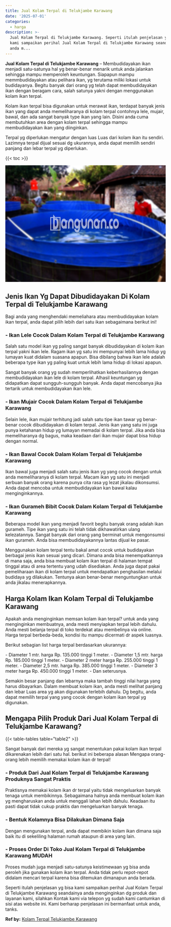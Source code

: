 ```yaml
---
title: Jual Kolam Terpal di Telukjambe Karawang
date: '2025-07-01'
categories:
  - harga
description: >-
  Jual Kolam Terpal di Telukjambe Karawang. Seperti itulah penjelasan yg bisa
  kami sampaikan perihal Jual Kolam Terpal di Telukjambe Karawang seandainya
  anda m...
---
```


**Jual Kolam Terpal di Telukjambe Karawang** – Membudidayakan ikan menjadi satu-satunya hal yg benar-benar menarik untuk anda jalankan sehingga mampu memperoleh keuntungan. Siapapun mampu memmbudidayakan atau pelihara ikan, yg terutama miliki lokasi untuk budidayanya. Begitu banyak dari orang yg telah dapat membudidayakan ikan dengan beragam cara, salah satunya yakni dengan menggunakan kolam ikan terpal.

Kolam ikan terpal bisa digunakan untuk merawat ikan, terdapat banyak jenis ikan yang dapat anda memeliharanya di kolam terpal contohnya lele, mujair, bawal, dan ada sangat banyak type ikan yang lain. Disini anda cuma membutuhkan area dengan kolam terpal sehingga mampu membudidayakan ikan yang diinginkan.

Terpal yg diperlukan mengatur dengan luas Luas dari kolam ikan itu sendiri. Lazimnya terpal dijual sesuai dg ukurannya, anda dapat memilih sendiri panjang dan lebar terpal yg diperlukan.

{{< toc >}}

![Jual Kolam Terpal di Telukjambe Karawang](/images/jual-kolam-terpal-38.png)

## Jenis Ikan Yg Dapat Dibudidayakan Di Kolam Terpal di Telukjambe Karawang

Bagi anda yang menghendaki memeliahara atau membudidayakan kolam ikan terpal, anda dapat pilih lebih dari satu ikan sebagaimana berikut ini!

### \- Ikan Lele Cocok Dalam Kolam Terpal di Telukjambe Karawang

Salah satu model ikan yg paling sangat banyak dibudidayakan di kolam ikan terpal yakni ikan lele. Ragam ikan yg satu ini mempunyai lebih lama hidup yg lumayan kuat didalam suasana apapun. Bisa dibilang bahwa ikan lele adalah beberapa type ikan yg paling kuat untuk lebih lama hidup di lokasi apapun.

Sangat banyak orang yg sudah memperlihatkan keberhasilannya dengan membudidayakan ikan lele di kolam terpal. Alhasil keuntungan yg didapatkan dapat sungguh-sungguh banyak. Anda dapat mencobanya jika tertarik untuk membudidayakan ikan lele.

### \- Ikan Mujair Cocok Dalam Kolam Terpal di Telukjambe Karawang

Selain lele, ikan mujair terhitung jadi salah satu tipe ikan tawar yg benar-benar cocok dibudidayakan di kolam terpal. Jenis ikan yang satu ini juga punya ketahanan hidup yg lumayan memadai di kolam terpal. Jika anda bisa memeliharanya dg bagus, maka keadaan dari ikan mujair dapat bisa hidup dengan normal.

### \- Ikan Bawal Cocok Dalam Kolam Terpal di Telukjambe Karawang

Ikan bawal juga menjadi salah satu jenis ikan yg yang cocok dengan untuk anda memeliharanya di kolam terpal. Macam ikan yg satu ini menjadi serbuan banyak orang karena punya cita rasa yg lezat jikalau dikonsumsi. Anda dapat mencoba untuk membudidayakan kan bawal kalau menginginkannya.

### \- Ikan Gurameh Bibit Cocok Dalam Kolam Terpal di Telukjambe Karawang

Beberapa model ikan yang menjadi favorit begitu banyak orang adalah ikan gurameh. Tipe ikan yang satu ini telah tidak dikhawatirkan ulang kelezatannya. Sangat banyak dari orang yang berminat untuk mengonsumsi ikan gurameh. Anda bisa membudidayakannya lantas dijual ke pasar.

Menggunakan kolam terpal tentu bakal amat cocok untuk budidayakan berbagai jenis ikan sesuai yang dicari. Dimana anda bisa menempatkannya di mana saja, anda bisa membuat kolam ikan terpal di halaman tempat tinggal atau di area tertentu yang udah disediakan. Anda juga dapat pakai pemeliharaan ikan di kolam terpal untuk mendapatkan penghasilan melalui budidaya yg dilakukan. Tentunya akan benar-benar menguntungkan untuk anda jikalau menerapkannya.

## Harga Kolam Ikan Kolam Terpal di Telukjambe Karawang

Apakah anda menginginkan memsan kolam ikan terpal? untuk anda yang menginginkan membuatnya, anda mesti menyiapkan terpal lebih dahulu. Anda mesti belanja terpal di toko terdekat atau membelinya via online. Harga terpal berbeda-beda, kondisi itu mampu dicermati dr aspek luasnya.

Berikut sebagian list harga terpal berdasarkan ukurannya:

\- Diameter 1 mtr. harga Rp. 135.000 tinggi 1 meter. - Diameter 1,5 mtr. harga Rp. 185.000 tinggi 1 meter. - Diameter 2 meter harga Rp. 255.000 tinggi 1 meter. - Diameter 2,5 mtr. harga Rp. 385.000 tinggi 1 meter. - Diameter 3 meter harga Rp. 450.000 tinggi 1 meter. - Dan seterusnya.

Semakin besar panjang dan lebarnya maka tambah tinggi nilai harga yang harus dibayarkan. Dalam membuat kolam ikan, anda mesti melihat panjang dan lebar Luas area yg akan digunakan terlebih dahulu. Dg begitu, anda dapat memilih terpal yang yang cocok dengan kolam ikan terpal yg digunakan.

## Mengapa Pilih Produk Dari Jual Kolam Terpal di Telukjambe Karawang?

{{< table-tables table="table2" >}}

Sangat banyak dari mereka yg sangat menentukan pakai kolam ikan terpal dikarenakan lebih dari satu hal. berikut ini beberapa alasan Mengapa orang-orang lebih memilih memakai kolam ikan dr terpal!

### \- Produk Dari Jual Kolam Terpal di Telukjambe Karawang Produknya Sangat Praktis

Praktisnya memakai kolam ikan dr terpal yaitu tidak mengeluarkan banyak tenaga untuk membikinnya. Sebagaimana halnya anda membuat kolam ikan yg mengharuskan anda untuk menggali lahan lebih dahulu. Keadaan itu pasti dapat tidak cukup praktis dan mengeluarkan banyak tenaga.

### \- Bentuk Kolamnya Bisa Dilakukan Dimana Saja

Dengan mengunakan terpal, anda dapat membikin kolam ikan dimana saja baik itu di sekeliling halaman rumah ataupun di area yang lain.

### \- Proses Order Di Toko Jual Kolam Terpal di Telukjambe Karawang MUDAH

Proses mudah juga menjadi satu-satunya keistimewaan yg bisa anda peroleh jika gunakan kolam ikan terpal. Anda tidak perlu repot-repot didalam mencari terpal karena bisa ditemukan dimanapun anda berada.

Seperti itulah penjelasan yg bisa kami sampaikan perihal Jual Kolam Terpal di Telukjambe Karawang seandainya anda menginginkan dg produk dan layanan kami, silahkan Kontak kami via telepon yg sudah kami cantumkan di sisi atas website ini. Kami berharap penjelasan ini bermanfaat untuk anda, tanks.

**Ref by:** [Kolam Terpal Telukjambe Karawang](https://id.wikipedia.org/wiki/Kolam)
